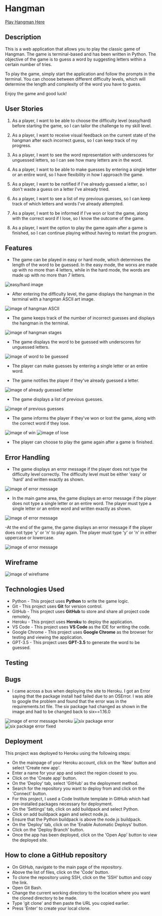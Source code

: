 # Hangman

[Play Hangman Here](https://coates-hangman-5365a20f61de.herokuapp.com/)

## Description

This is a web application that allows you to play the classic game of Hangman. The game is terminal-based and has been written in Python. The objective of the game is to guess a word by suggesting letters within a certain number of tries.

To play the game, simply start the application and follow the prompts in the terminal. You can choose between different difficulty levels, which will determine the length and complexity of the word you have to guess.

Enjoy the game and good luck!

## User Stories

1. As a player, I want to be able to choose the difficulty level (easy/hard) before starting the game, so I can tailor the challenge to my skill level.

2. As a player, I want to receive visual feedback on the current state of the hangman after each incorrect guess, so I can keep track of my progress.

3. As a player, I want to see the word representation with underscores for unguessed letters, so I can see how many letters are in the word.

4. As a player, I want to be able to make guesses by entering a single letter or an entire word, so I have flexibility in how I approach the game.

5. As a player, I want to be notified if I've already guessed a letter, so I don't waste a guess on a letter I've already tried.

6. As a player, I want to see a list of my previous guesses, so I can keep track of which letters and words I've already attempted.

7. As a player, I want to be informed if I've won or lost the game, along with the correct word if I lose, so I know the outcome of the game.

8. As a player, I want the option to play the game again after a game is finished, so I can continue playing without having to restart the program.

## Features

- The game can be played in easy or hard mode, which determines the length of the word to be guessed. In the easy mode, the worxs are made up with no more than 4 letters, while in the hard mode, the words are made up with no more than 7 letters.

![easy/hard image](assets/images/easy/hard.png)

- After entering the difficulty level, the game displays the hangman in the terminal with a hangman ASCII art image.

![image of hangman ASCII](assets/images/easy/ASCII2.png)

- The game keeps track of the number of incorrect guesses and displays the hangman in the terminal.

![image of hangman stages](assets/images/easy/hangmanstages.jpg)

- The game displays the word to be guessed with underscores for unguessed letters.

![image of word to be guessed](assets/images/easy/wordlenght.png)

- The player can make guesses by entering a single letter or an entire word.

- The game notifies the player if they've already guessed a letter.

![image of already guessed letter](assets/images/easy/alreadyguessed.png)

- The game displays a list of previous guesses.

![image of previous guesses](assets/images/easy/guesshistory.png)

- The game informs the player if they've won or lost the game, along with the correct word if they lose.

![image of win](assets/images/easy/congrats.png)
![image of lose](assets/images/easy/sorry.png)

- The player can choose to play the game again after a game is finished.

## Error Handling

- The game displays an error message if the player does not type the difficulty level correctly. The difficulty level must be either 'easy' or 'hard' and written exactly as shown.

![image of error message](assets/images/easy/errorhandling1.png)

- In the main game area, the game displays an error message if the player does not type a single letter or an entire word. The player must type a single letter or an entire word and written exactly as shown.

![image of error message](assets/images/easy/errorhandling2.png)

-At the end of the game, the game displays an error message if the player does not type 'y' or 'n' to play again. The player must type 'y' or 'n' in either uppercase or lowercase.

![image of error message](assets/images/easy/errorhandling3.png)

## Wireframe

![image of wireframe](assets/images/easy/wireframe.jpg)

## Technologies Used

- Python - This project uses **Python** to write the game logic.
- Git - This project uses **Git** for version control.
- GitHub - This project uses **GitHub** to store and share all project code remotely.
- Heroku - This project uses **Heroku** to deploy the application.
- VS Code - This project uses **VS Code** as the IDE for writing the code.
- Google Chrome - This project uses **Google Chrome** as the browser for testing and viewing the application.
- GPT-3.5 - This project uses **GPT-3.5** to generate the word to be guessed.

## Testing

## Bugs

- I came across a bus when deploying the site to Heroku. I got an Error saying that the package install had failed due to an OSError. I was able to google the problem and found that the error was in the requirements.txt file. The six package had changed as shown in the image and had to be changed back to six==1.16.0

![image of error message heroku](assets/images/easy/deploynenterror.png)
![six package error](assets/images/easy/sixpackageerror.png)
![six package error fixed](assets/images/easy/sixpackagefix.png)

## Deployment

This project was deployed to Heroku using the following steps:

- On the mainpage of your Heroku account, click on the 'New' button and select 'Create new app'.
- Enter a name for your app and select the region closest to you.
- Click on the 'Create app' button.
- On the 'Deploy' tab, select 'GitHub' as the deployment method.
- Search for the repository you want to deploy from and click on the 'Connect' button.
- For this project, I used a Code Institute template in GitHub which had pre-installed packages necessary for deployment.
- On the 'Settings' tab, click on add buildpack and select Python.
- Click on add buildpack again and select node.js.
- Ensure that the Python buildpack is above the node.js buildpack.
- On the 'Deploy' tab, click on the 'Enable Automatic Deploys' button.
- Click on the 'Deploy Branch' button.
- Once the app has been deployed, click on the 'Open App' button to view the deployed site.

## How to clone a GitHub repository

- On GitHub, navigate to the main page of the repository.
- Above the list of files, click on the 'Code' button.
- To clone the repository using SSH, click on the 'SSH' button and copy the link.
- Open Git Bash.
- Change the current working directory to the location where you want the cloned directory to be made.
- Type 'git clone' and then paste the URL you copied earlier.
- Press 'Enter' to create your local clone.
